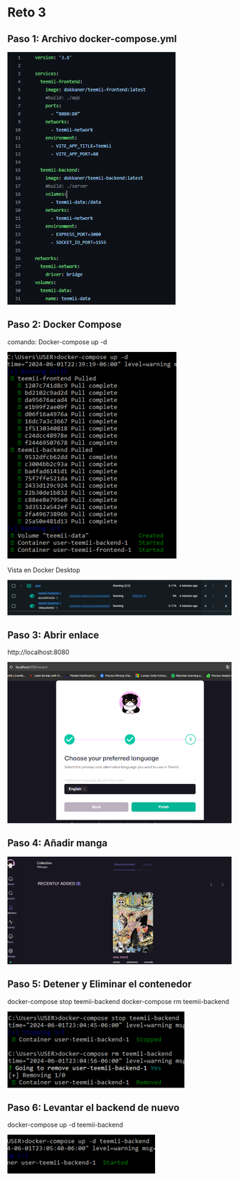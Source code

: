# Reto 3

## Paso 1: Archivo docker-compose.yml

![Alt Text](yml.png)

## Paso 2: Docker Compose

comando: Docker-compose up -d

![Alt Text](compose.png)

Vista en Docker Desktop

![Alt Text](docker.png)

## Paso 3: Abrir enlace
http://localhost:8080

![Alt Text](enlace.png)

## Paso 4: Añadir manga

![Alt Text](manga2.png)

## Paso 5: Detener y Eliminar el contenedor

docker-compose stop teemii-backend
docker-compose rm teemii-backend

![Alt Text](stopdel.png)

## Paso 6: Levantar el backend de nuevo
docker-compose up -d teemii-backend

![Alt Text](backend.png)
